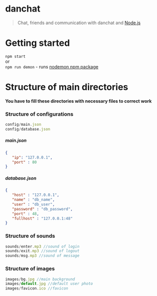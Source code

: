 # danchat
> Chat, friends and communication with danchat and [Node.js](https://nodejs.org)

# Getting started
`npm start`  
or  
`npm run demon` - runs [nodemon npm package](https://www.npmjs.com/package/nodemon)

# Structure of main directories
**You have to fill these directories with necessary files to correct work**

### Structure of configurations
```js
config/main.json
config/database.json
```
##### main.json
```json
{
   "ip": "127.0.0.1",
   "port" : 80
}
```
##### database.json
```json
{
   "host" : "127.0.0.1",
   "name" : "db_name",
   "user" : "db_user",
   "password" : "db_password",
   "port" : 48,
   "fullhost" : "127.0.0.1:48"
}
```

### Structure of sounds
```js
sounds/enter.mp3 //sound of login
sounds/exit.mp3 //sound of logout
sounds/msg.mp3 //sound of message
```

### Structure of images
```js
images/bg.jpg //main background
images/default.jpg //default user photo
images/favicon.ico //favicon
```
